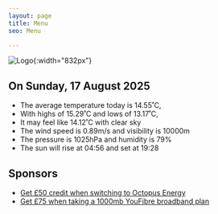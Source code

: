 ```yaml
---
layout: page
title: Menu
seo: Menu

---
```


![Logo](/images/logo.jpg){:width="832px"}

<!-- weather_marker starts -->
## On Sunday, 17 August 2025

- The average temperature today is 14.55˚C,
- With highs of 15.29˚C and lows of 13.17˚C,
- It may feel like 14.12˚C with clear sky
- The wind speed is 0.89m/s and visibility is 10000m
- The pressure is 1025hPa and humidity is 79%
- The sun will rise at 04:56 and set at 19:28

<!-- weather_marker ends -->

## Sponsors

- [Get £50 credit when switching to Octopus Energy](https://bit.ly/3oD1nnS)
- [Get £75 when taking a 1000mb YouFibre broadband plan](https://aklam.io/91zWhU?)
